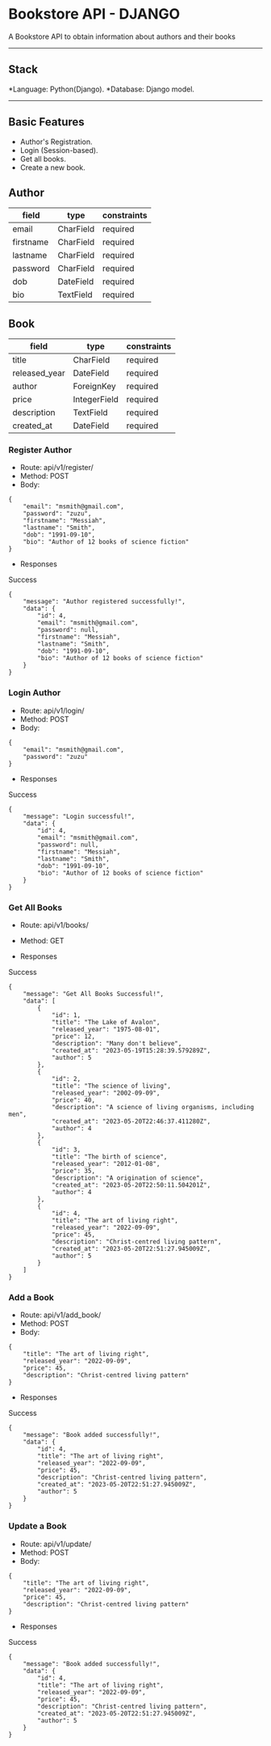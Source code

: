 # Bookstore API - DJANGO
A Bookstore API to obtain information about authors and their books

---
## Stack
*Language: Python(Django).
*Database: Django model.

---

## Basic Features

- Author's Registration.
- Login (Session-based).
- Get all books.
- Create a new book.
  

## Author
| field     | type      | constraints |
| --------- | --------- | ----------- |
| email     | CharField | required    |
| firstname | CharField | required    |
| lastname  | CharField | required    |
| password  | CharField | required    |
| dob       | DateField | required    |
| bio       | TextField | required    |

## Book
| field         | type         | constraints |
| ------------- | ------------ | ----------- |
| title         | CharField    | required    |
| released_year | DateField    | required    |
| author        | ForeignKey   | required    |
| price         | IntegerField | required    |
| description   | TextField    | required    |
| created_at    | DateField    | required    |

### Register Author

- Route: api/v1/register/   
- Method: POST
- Body: 
```
{
    "email": "msmith@gmail.com",
    "password": "zuzu",
    "firstname": "Messiah",
    "lastname": "Smith",
    "dob": "1991-09-10",
    "bio": "Author of 12 books of science fiction"
}
```

- Responses

Success
```
{
    "message": "Author registered successfully!",
    "data": {
        "id": 4,
        "email": "msmith@gmail.com",
        "password": null,
        "firstname": "Messiah",
        "lastname": "Smith",
        "dob": "1991-09-10",
        "bio": "Author of 12 books of science fiction"
    }
}

```
### Login Author

- Route: api/v1/login/   
- Method: POST
- Body: 
```
{
    "email": "msmith@gmail.com",
    "password": "zuzu"
}
```

- Responses

Success
```
{
    "message": "Login successful!",
    "data": {
        "id": 4,
        "email": "msmith@gmail.com",
        "password": null,
        "firstname": "Messiah",
        "lastname": "Smith",
        "dob": "1991-09-10",
        "bio": "Author of 12 books of science fiction"
    }
}

```
### Get All Books

- Route: api/v1/books/   
- Method: GET

- Responses

Success
```
{
    "message": "Get All Books Successful!",
    "data": [
        {
            "id": 1,
            "title": "The Lake of Avalon",
            "released_year": "1975-08-01",
            "price": 12,
            "description": "Many don't believe",
            "created_at": "2023-05-19T15:28:39.579289Z",
            "author": 5
        },
        {
            "id": 2,
            "title": "The science of living",
            "released_year": "2002-09-09",
            "price": 40,
            "description": "A science of living organisms, including men",
            "created_at": "2023-05-20T22:46:37.411280Z",
            "author": 4
        },
        {
            "id": 3,
            "title": "The birth of science",
            "released_year": "2012-01-08",
            "price": 35,
            "description": "A origination of science",
            "created_at": "2023-05-20T22:50:11.504201Z",
            "author": 4
        },
        {
            "id": 4,
            "title": "The art of living right",
            "released_year": "2022-09-09",
            "price": 45,
            "description": "Christ-centred living pattern",
            "created_at": "2023-05-20T22:51:27.945009Z",
            "author": 5
        }
    ]
}

```
### Add a Book

- Route: api/v1/add_book/   
- Method: POST
- Body: 
```
{
    "title": "The art of living right",
    "released_year": "2022-09-09",
    "price": 45,
    "description": "Christ-centred living pattern"
}
```

- Responses

Success
```
{
    "message": "Book added successfully!",
    "data": {
        "id": 4,
        "title": "The art of living right",
        "released_year": "2022-09-09",
        "price": 45,
        "description": "Christ-centred living pattern",
        "created_at": "2023-05-20T22:51:27.945009Z",
        "author": 5
    }
}
```
### Update a Book

- Route: api/v1/update/   
- Method: POST
- Body: 
```
{
    "title": "The art of living right",
    "released_year": "2022-09-09",
    "price": 45,
    "description": "Christ-centred living pattern"
}
```

- Responses

Success
```
{
    "message": "Book added successfully!",
    "data": {
        "id": 4,
        "title": "The art of living right",
        "released_year": "2022-09-09",
        "price": 45,
        "description": "Christ-centred living pattern",
        "created_at": "2023-05-20T22:51:27.945009Z",
        "author": 5
    }
}
```
